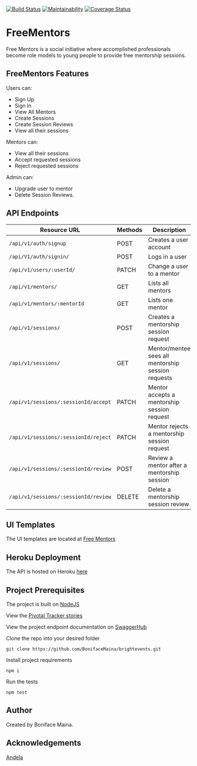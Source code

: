 
[![Build Status](https://travis-ci.org/BonifaceMaina/freementors.svg?branch=develop)](https://travis-ci.org/BonifaceMaina/freementors)
[![Maintainability](https://api.codeclimate.com/v1/badges/79c528f6c6dd6e23b15b/maintainability)](https://codeclimate.com/github/BonifaceMaina/freementors/maintainability)
[![Coverage Status](https://coveralls.io/repos/github/BonifaceMaina/freementors/badge.svg?branch=develop)](https://coveralls.io/github/BonifaceMaina/freementors?branch=develop)

# FreeMentors
Free Mentors is a social initiative where accomplished professionals become role models to young people to provide free mentorship sessions.

## FreeMentors Features
Users can:
- Sign Up
- Sign In
- View All Mentors
- Create Sessions
- Create Session Reviews
- View all their sessions

Mentors can:
- View all their sessions
- Accept requested sessions
- Reject requested sessions

Admin can:
- Upgrade user to mentor
- Delete Session Reviews.

## API Endpoints
| Resource URL | Methods | Description |
| -------- | ------------- | --------- |
| `/api/v1/auth/signup` | POST  | Creates a user account |
| `/api/V1/auth/signin/` | POST  | Logs in a user |
| `/api/v1/users/:userId/` | PATCH  | Change a user to a mentor |
| `/api/v1/mentors/` | GET  | Lists all mentors |
| `/api/v1/mentors/:mentorId` | GET  | Lists one mentor |
|  `/api/v1/sessions/` | POST | Creates a mentorship session request |
|  `/api/v1/sessions/` | GET | Mentor/mentee sees all mentorship session requests |
|  `/api/v1/sessions/:sessionId/accept` | PATCH | Mentor accepts a mentorship session request |
|  `/api/v1/sessions/:sessionId/reject` | PATCH | Mentor rejects a mentorship session request |
|  `/api/v1/sessions/:sessionId/review` | POST | Review a mentor after a mentorship session |
|  `/api/v1/sessions/:sessionId/review` | DELETE | Delete a mentorship session review |

## UI Templates 
The UI templates are located at [Free Mentors](https://bonifacemaina.github.io/freementors/UI/)

## Heroku Deployment
The API is hosted on Heroku [here](https://freementorsapi.herokuapp.com/)

## Project Prerequisites 
The project is built on [NodeJS](https://nodejs.org/en/)

View the [Pivotal Tracker stories](https://www.pivotaltracker.com/n/projects/2381456)

View the project endpoint documentation on [SwaggerHub](https://app.swaggerhub.com/apis/Personal969/freementorsAPI/1.0.0#/)

Clone the repo into your desired folder

``` 
git clone https://github.com/BonifaceMaina/brightevents.git
```

Install project requirements

```
npm i
```

Run the tests

```
npm test
```

## Author
Created by Boniface Maina.

## Acknowledgements
[Andela](https://andela.com/)

